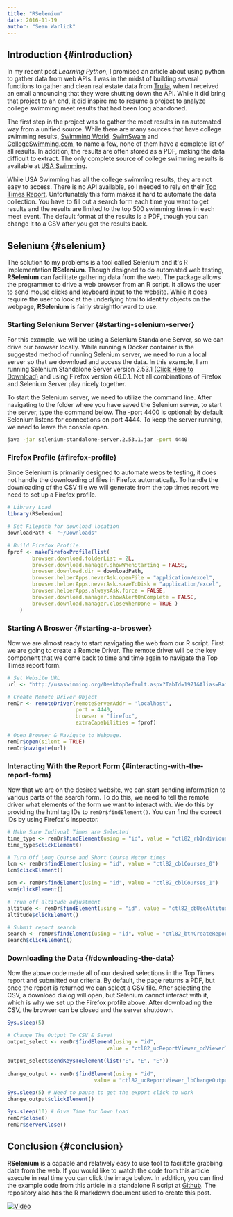 ```yaml
---
title: "RSelenium"
date: 2016-11-19
author: "Sean Warlick"
--- 
```


Introduction {#introduction}
------------

In my recent post *Learning Python*, I promised an article about using
python to gather data from web APIs. I was in the midst of building
several functions to gather and clean real estate data from
[Trulia](https://www.trulia.com), when I received an email announcing
that they were shutting down the API. While it did bring that project to
an end, it did inspire me to resume a project to analyze college
swimming meet results that had been long abandoned.

The first step in the project was to gather the meet results in an
automated way from a unified source. While there are many sources that
have college swimming results, [Swimming World](www.swimmingworld.com),
[SwimSwam](www.swimswam.com) and [CollegeSwimming.com](www.collegeswimming.com), to name a few, none of them have
a complete list of all results. In addition, the results are often
stored as a PDF, making the data difficult to extract. The only complete
source of college swimming results is available at [USA Swimming](www.usaswimming.org).

While USA Swimming has all the college swimming results, they are not
easy to access. There is no API available, so I needed to rely on their
[Top Times Report](http://www.usaswimming.org/DesktopDefault.aspx?TabId=1971&Alias=Rainbow&Lang=en).
Unfortunately this form makes it hard to automate the data collection.
You have to fill out a search form each time you want to get results and
the results are limited to the top 500 swimming times in each meet
event. The default format of the results is a PDF, though you can change
it to a CSV after you get the results back.

Selenium {#selenium}
--------

The solution to my problems is a tool called Selenium and it's R
implementation **RSelenium**. Though designed to do automated web
testing, **RSelenium** can facilitate gathering data from the web. The
package allows the programmer to drive a web browser from an R script.
It allows the user to send mouse clicks and keyboard input to the
website. While it does require the user to look at the underlying html
to identify objects on the webpage, **RSelenium** is fairly
straightforward to use.

### Starting Selenium Server {#starting-selenium-server}

For this example, we will be using a Selenium Standalone Server, so we
can drive our browser locally. While running a Docker container is the
suggested method of running Selenium server, we need to run a local
server so that we download and access the data. In this example, I am
running Selenium Standalone Server version 2.53.1 [(Click Here to
Download)](http://selenium-release.storage.googleapis.com/index.html?path=2.53/)
and using Firefox version 46.0.1. Not all combinations of Firefox and
Selenium Server play nicely together.

To start the Selenium server, we need to utilize the command line. After
navigating to the folder where you have saved the Selenium server, to
start the server, type the command below. The -port 4400 is optional; by
default Selenium listens for connections on port 4444. To keep the
server running, we need to leave the console open.

``` bash
java -jar selenium-standalone-server.2.53.1.jar -port 4440
```

### Firefox Profile {#firefox-profile}

Since Selenium is primarily designed to automate website testing, it
does not handle the downloading of files in Firefox automatically. To
handle the downloading of the CSV file we will generate from the top
times report we need to set up a Firefox profile.

```r
# Library Load
library(RSelenium)

# Set Filepath for download location
downloadPath <- "~/Downloads"

# Build Firefox Profile. 
fprof <- makeFirefoxProfile(list(
        browser.download.folderList = 2L,  
        browser.download.manager.showWhenStarting = FALSE,
        browser.download.dir = downloadPath,
        browser.helperApps.neverAsk.openFile = "application/excel",
        browser.helperApps.neverAsk.saveToDisk = "application/excel",
        browser.helperApps.alwaysAsk.force = FALSE,
        browser.download.manager.showAlertOnComplete = FALSE,
        browser.download.manager.closeWhenDone = TRUE )
    )
```

### Starting A Broswer {#starting-a-broswer}

Now we are almost ready to start navigating the web from our R script.
First we are going to create a Remote Driver. The remote driver will be
the key component that we come back to time and time again to navigate
the Top Times report form.

```r
# Set Website URL
url <- "http://usaswimming.org/DesktopDefault.aspx?TabId=1971&Alias=Rainbow&Lang=en"

# Create Remote Driver Object
remDr <- remoteDriver(remoteServerAddr = 'localhost', 
                      port = 4440, 
                      browser = "firefox", 
                      extraCapabilities = fprof)

# Open Browser & Navigate to Webpage.
remDr$open(silent = TRUE)
remDr$navigate(url)  
```

### Interacting With the Report Form {#interacting-with-the-report-form}

Now that we are on the desired website, we can start sending information
to various parts of the search form. To do this, we need to tell the
remote driver what elements of the form we want to interact with. We do
this by providing the html tag IDs to `remDr$findElement()`. You can
find the correct IDs by using Firefox's inspector.

```r
# Make Sure Indivual Times are Selected  
time_type <- remDr$findElement(using = "id", value = "ctl82_rbIndividual")
time_type$clickElement() 

# Turn Off Long Course and Short Course Meter times
lcm <- remDr$findElement(using = "id", value = "ctl82_cblCourses_0")
lcm$clickElement()

scm <- remDr$findElement(using = "id", value = "ctl82_cblCourses_1")
scm$clickElement()

# Trun off altitude adjustment
altitude <- remDr$findElement(using = "id", value = "ctl82_cbUseAltitudeAdjTime")
altitude$clickElement()

# Submit report search
search <- remDr$findElement(using = "id", value = "ctl82_btnCreateReport")
search$clickElement()
```

### Downloading the Data {#downloading-the-data}

Now the above code made all of our desired selections in the Top Times
report and submitted our criteria. By default, the page returns a PDF,
but once the report is returned we can select a CSV file. After
selecting the CSV, a download dialog will open, but Selenium cannot
interact with it, which is why we set up the Firefox profile above.
After downloading the CSV, the browser can be closed and the server
shutdown.

```r
Sys.sleep(5)

# Change The Output To CSV & Save!
output_select <- remDr$findElement(using = "id", 
                                value = "ctl82_ucReportViewer_ddViewerType")

output_select$sendKeysToElement(list("E", "E", "E"))
    
change_output <- remDr$findElement(using = "id", 
                            value = "ctl82_ucReportViewer_lbChangeOutputType" )

Sys.sleep(5) # Need to pause to get the export click to work
change_output$clickElement()

Sys.sleep(10) # Give Time for Down Load
remDr$close()
remDr$serverClose()
```

Conclusion {#conclusion}
----------

**RSelenium** is a capable and relatively easy to use tool to facilitate
grabbing data from the web. If you would like to watch the code from
this article execute in real time you can click the image below. In
addition, you can find the example code from this article in a
standalone R script at [Github](https://github.com/warlicks/RSelenium-Data-Collection). The
repository also has the R markdown document used to create this post.

[![Video](/video_thumbnail.jpg)](/screen_cap.mov)
